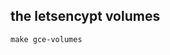  <!--
 title: the letsencrypt volume 
 layout: default_tpl
-->

## the letsencypt volumes 

```
make gce-volumes
```
